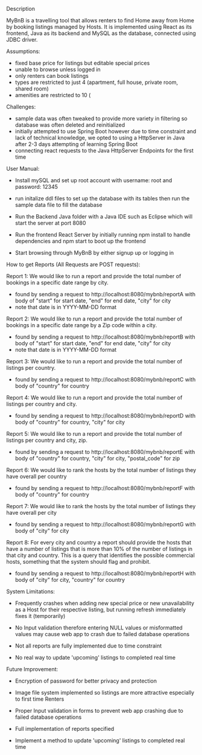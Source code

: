 Description

MyBnB is a travelling tool that allows renters to find Home away from Home by booking listings managed by Hosts.
It is implemented using React as its frontend, Java as its backend and MySQL as the database, connected using JDBC driver.


Assumptions:
- fixed base price for listings but editable special prices
- unable to browse unless logged in
- only renters can book listings
- types are restricted to just 4 (apartment, full house, private room, shared room)
- amenities are restricted to 10 (

Challenges:
- sample data was often tweaked to provide more variety in filtering so database was often deleted and reinitialized
- initially attempted to use Spring Boot however due to time constraint and lack of technical knowledge, we opted to using a HttpServer in Java after 2-3 days attempting of learning Spring Boot
- connecting react requests to the Java HttpServer Endpoints for the first time


User Manual:

- Install mySQL and set up root account with username: root and password: 12345

- run initalize ddl files to set up the database with its tables then run the sample data file to fill the database

- Run the Backend Java folder with a Java IDE such as Eclipse which will start the server at port 8080

- Run the frontend React Server by initially running npm install to handle dependencies and npm start to boot up the frontend

- Start browsing through MyBnB by either signup up or logging in



How to get Reports (All Requests are POST requests):

Report 1: We would like to run a report and provide the total number of bookings in a specific date range by city. 
- found by sending a request to http://localhost:8080/mybnb/reportA with body of "start" for start date, "end" for end date, "city" for city
- note that date is in YYYY-MM-DD format

Report 2: We would like to run a report and provide the total number of bookings in a specific date range by a Zip code within a city. 
- found by sending a request to http://localhost:8080/mybnb/reportB with body of "start" for start date, "end" for end date, "city" for city
- note that date is in YYYY-MM-DD format

Report 3: We would like to run a report and provide the total number of listings per country. 
- found by sending a request to http://localhost:8080/mybnb/reportC with body of "country" for country

Report 4: We would like to run a report and provide the total number of listings per country and city. 
- found by sending a request to http://localhost:8080/mybnb/reportD with body of "country" for country, "city" for city

Report 5: We would like to run a report and provide the total number of listings per country and city, zip. 
- found by sending a request to http://localhost:8080/mybnb/reportE with body of "country" for country, "city" for city, "postal_code" for zip

Report 6: We would like to rank the hosts by the total number of listings they have overall per country 
- found by sending a request to http://localhost:8080/mybnb/reportF with body of "country" for country

Report 7: We would like to rank the hosts by the total number of listings they have overall per city 
- found by sending a request to http://localhost:8080/mybnb/reportG with body of "city" for city

Report 8: For every city and country a report should provide the hosts that have a
number of listings that is more than 10% of the number of listings in that
city and country. This is a query that identifies the possible commercial
hosts, something that the system should flag and prohibit.
- found by sending a request to http://localhost:8080/mybnb/reportH with body of "city" for city, "country" for country


System Limitations:

- Frequently crashes when adding new special price or new unavailability as a Host for their respective listing, but running refresh immediately fixes it (temporarily)

- No Input validation therefore entering NULL values or misformatted values may cause web app to crash due to failed database operations

- Not all reports are fully implemented due to time constraint

- No real way to update 'upcoming' listings to completed real time



Future Improvement:

- Encryption of password for better privacy and protection

- Image file system implemented so listings are more attractive especially to first time Renters

- Proper Input validation in forms to prevent web app crashing due to failed database operations

- Full implementation of reports specified

- Implement a method to update 'upcoming' listings to completed real time
